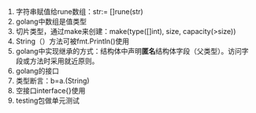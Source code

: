 1. 字符串赋值给rune数组：str:= []rune(str)
2. golang中数组是值类型
3. 切片类型，通过make来创建：make(type([]int), size, capacity(>size))
4. String（）方法可被fmt.Println()使用
5. golang中实现继承的方式：结构体中声明**匿名**结构体字段（父类型）。访问字段或方法时采用就近原则。
6. golang的接口
7. 类型断言：b=a.(String)
8. 空接口interface{}使用
9. testing包做单元测试
